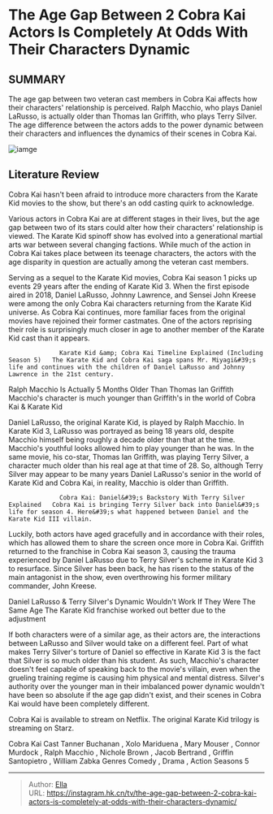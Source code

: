 # The Age Gap Between 2 Cobra Kai Actors Is Completely At Odds With Their Characters  Dynamic


## SUMMARY 



  The age gap between two veteran cast members in Cobra Kai affects how their characters&#39; relationship is perceived.   Ralph Macchio, who plays Daniel LaRusso, is actually older than Thomas Ian Griffith, who plays Terry Silver.   The age difference between the actors adds to the power dynamic between their characters and influences the dynamics of their scenes in Cobra Kai.  

![iamge](https://static1.srcdn.com/wordpress/wp-content/uploads/2024/01/untitled-design-2024-01-04t173409-206.jpg)

## Literature Review
Cobra Kai hasn&#39;t been afraid to introduce more characters from the Karate Kid movies to the show, but there&#39;s an odd casting quirk to acknowledge.




Various actors in Cobra Kai are at different stages in their lives, but the age gap between two of its stars could alter how their characters&#39; relationship is viewed. The Karate Kid spinoff show has evolved into a generational martial arts war between several changing factions. While much of the action in Cobra Kai takes place between its teenage characters, the actors with the age disparity in question are actually among the veteran cast members.




Serving as a sequel to the Karate Kid movies, Cobra Kai season 1 picks up events 29 years after the ending of Karate Kid 3. When the first episode aired in 2018, Daniel LaRusso, Johnny Lawrence, and Sensei John Kreese were among the only Cobra Kai characters returning from the Karate Kid universe. As Cobra Kai continues, more familiar faces from the original movies have rejoined their former castmates. One of the actors reprising their role is surprisingly much closer in age to another member of the Karate Kid cast than it appears.

                  Karate Kid &amp; Cobra Kai Timeline Explained (Including Season 5)   The Karate Kid and Cobra Kai saga spans Mr. Miyagi&#39;s life and continues with the children of Daniel LaRusso and Johnny Lawrence in the 21st century.    


 Ralph Macchio Is Actually 5 Months Older Than Thomas Ian Griffith 
Macchio&#39;s character is much younger than Griffith&#39;s in the world of Cobra Kai &amp; Karate Kid
         




Daniel LaRusso, the original Karate Kid, is played by Ralph Macchio. In Karate Kid 3, LaRusso was portrayed as being 18 years old, despite Macchio himself being roughly a decade older than that at the time. Macchio&#39;s youthful looks allowed him to play younger than he was. In the same movie, his co-star, Thomas Ian Griffith, was playing Terry Silver, a character much older than his real age at that time of 28. So, although Terry Silver may appear to be many years Daniel LaRusso&#39;s senior in the world of Karate Kid and Cobra Kai, in reality, Macchio is older than Griffith.

                  Cobra Kai: Daniel&#39;s Backstory With Terry Silver Explained   Cobra Kai is bringing Terry Silver back into Daniel&#39;s life for season 4. Here&#39;s what happened between Daniel and the Karate Kid III villain.    

Luckily, both actors have aged gracefully and in accordance with their roles, which has allowed them to share the screen once more in Cobra Kai. Griffith returned to the franchise in Cobra Kai season 3, causing the trauma experienced by Daniel LaRusso due to Terry Silver&#39;s scheme in Karate Kid 3 to resurface. Since Silver has been back, he has risen to the status of the main antagonist in the show, even overthrowing his former military commander, John Kreese.






 Daniel LaRusso &amp; Terry Silver&#39;s Dynamic Wouldn&#39;t Work If They Were The Same Age 
The Karate Kid franchise worked out better due to the adjustment
          

If both characters were of a similar age, as their actors are, the interactions between LaRusso and Silver would take on a different feel. Part of what makes Terry Silver&#39;s torture of Daniel so effective in Karate Kid 3 is the fact that Silver is so much older than his student. As such, Macchio&#39;s character doesn&#39;t feel capable of speaking back to the movie&#39;s villain, even when the grueling training regime is causing him physical and mental distress. Silver&#39;s authority over the younger man in their imbalanced power dynamic wouldn&#39;t have been so absolute if the age gap didn&#39;t exist, and their scenes in Cobra Kai would have been completely different.



Cobra Kai is available to stream on Netflix. The original Karate Kid trilogy is streaming on Starz.







  Cobra Kai   Cast   Tanner Buchanan , Xolo Mariduena , Mary Mouser , Connor Murdock , Ralph Macchio , Nichole Brown , Jacob Bertrand , Griffin Santopietro , William Zabka    Genres   Comedy , Drama , Action    Seasons   5       


---

> Author: [Ella](https://instagram.hk.cn/)  
> URL: https://instagram.hk.cn/tv/the-age-gap-between-2-cobra-kai-actors-is-completely-at-odds-with-their-characters-dynamic/  

